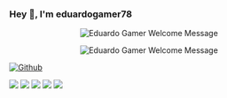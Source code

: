 ### Hey 👋, I'm eduardogamer78

<!-- Welcome Message Section -->
<p align="center">
  <img alt="Eduardo Gamer Welcome Message" src="https://readme-typing-svg.herokuapp.com/ 
     lines=Como+conhecer+a+Deus+:)&color=33FF33&center=true&vCenter=true&width=550&height=50&pause=2000">
</p><p align="center">
  <img alt="Eduardo Gamer Welcome Message" src="https://readme-typing-svg.herokuapp.com/ 
     lines=É como a luz do sol que,+embora não tenha favoritos,+não pode refletir-se num espelho+coberto de pó com a mesma luminosidade com que se reflete num espelho limpo.+:)&color=33FF33&center=true&vCenter=true&width=550&height=50&pause=2000">
</p>

[![Github](https://img.shields.io/github/followers/eduardogamer78?label=Follow&style=social)](https://github.com/eduardogamer78)

![](https://github-profile-summary-cards.vercel.app/api/cards/profile-details?username=eduardogamer78&theme=github)
![](https://github-profile-summary-cards.vercel.app/api/cards/repos-per-language?username=eduardogamer78&theme=github)
![](https://github-profile-summary-cards.vercel.app/api/cards/most-commit-language?username=eduardogamer78&theme=github)
![](https://github-profile-summary-cards.vercel.app/api/cards/stats?username=eduardogamer78&theme=github)
![](https://github-profile-summary-cards.vercel.app/api/cards/productive-time?username=eduardogamer78&theme=github)

<!--
**eduardogamer78/eduardogamer78** is a ✨ _special_ ✨ repository because its `README.md` (this file) appears on your GitHub profile.

Here are some ideas to get you started:

- 🔭 I’m currently working on ...
- 🌱 I’m currently learning ...
- 👯 I’m looking to collaborate on ...
- 🤔 I’m looking for help with ...
- 💬 Ask me about ...
- 📫 How to reach me: ...
- 😄 Pronouns: ...
- ⚡ Fun fact: ...
-->
